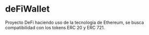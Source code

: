 # deFiWallet
Proyecto DeFi haciendo uso de la tecnología de Ethereum, se busca compatibilidad con los tokens ERC 20 y ERC 721.
